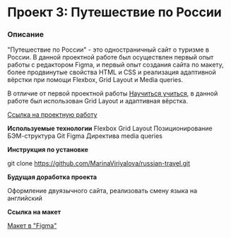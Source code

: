 # Проект 3: Путешествие по России

### Описание

"Путешествие по России" - это одностраничный сайт о туризме в России. В данной проектной работе был осуществлен первый опыт работы с редактором Figma, и первый опыт создания сайта по макету, более продвинутые свойства HTML и CSS и реализация адаптивной вёрстки при помощи Flexbox, Grid Layout и Media queries.

 В отличие от первой проектной работы [Научиться учиться](marinaviriyalova.github.io/how-to-learn), в данной работе был использован Grid Layout и адаптивная вёрстка.

[Ссылка на проектную работу](marinaviriyalova.github.io/russian-travel)

**Используемые технологии**
Flexbox
Grid Layout
Позиционирование
БЭМ-структура
Git
Figma
Директива media queries

**Инструкция по установке**

git clone https://github.com/MarinaViriyalova/russian-travel.git

**Будущая доработка проекта**

Оформление двуязычного сайта, реализовать смену языка на английский

**Ссылка на макет**

[Макет в "Figma"](https://www.figma.com/file/5S2WSbEFL6awjVWJ0NWL8Q/Sprint-3_-Russia-_-desktop-%2B-mobile?node-id=62863%3A634)
